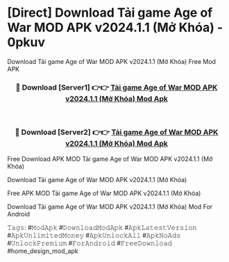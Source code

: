 # [Direct] Download Tải game Age of War MOD APK v2024.1.1 (Mở Khóa) - 0pkuv
Download Tải game Age of War MOD APK v2024.1.1 (Mở Khóa) Free Mod APK

<div align="center">
<h3>🔴 Download [Server1] 👉👉 <a href="https://apk-comot.site?title=Tải_game_Age_of_War_MOD_APK_v2024.1.1_(Mở_Khóa)">Tải game Age of War MOD APK v2024.1.1 (Mở Khóa) Mod Apk</a></h3><br>

<h3>🔴 Download [Server2] 👉👉 <a href="https://apk-comot.site?title=Tải_game_Age_of_War_MOD_APK_v2024.1.1_(Mở_Khóa)">Tải game Age of War MOD APK v2024.1.1 (Mở Khóa) Mod Apk</a></h3>
</div>


Free Download APK MOD Tải game Age of War MOD APK v2024.1.1 (Mở Khóa)

Download Tải game Age of War MOD APK v2024.1.1 (Mở Khóa) 

Free APK MOD Tải game Age of War MOD APK v2024.1.1 (Mở Khóa) 

Download Tải game Age of War MOD APK v2024.1.1 (Mở Khóa) Mod For Android

𝚃𝚊𝚐𝚜: #𝙼𝚘𝚍𝙰𝚙𝚔 #𝙳𝚘𝚠𝚗𝚕𝚘𝚊𝚍𝙼𝚘𝚍𝙰𝚙𝚔 #𝙰𝚙𝚔𝙻𝚊𝚝𝚎𝚜𝚝𝚅𝚎𝚛𝚜𝚒𝚘𝚗 #𝙰𝚙𝚔𝚄𝚗𝚕𝚒𝚖𝚒𝚝𝚎𝚍𝙼𝚘𝚗𝚎𝚢 #𝙰𝚙𝚔𝚄𝚗𝚕𝚘𝚌𝚔𝙰𝚕𝚕 #𝙰𝚙𝚔𝙽𝚘𝙰𝚍𝚜 #𝚄𝚗𝚕𝚘𝚌𝚔𝙿𝚛𝚎𝚖𝚒𝚞𝚖 #𝙵𝚘𝚛𝙰𝚗𝚍𝚛𝚘𝚒𝚍 #𝙵𝚛𝚎𝚎𝙳𝚘𝚠𝚗𝚕𝚘𝚊𝚍 #home_design_mod_apk